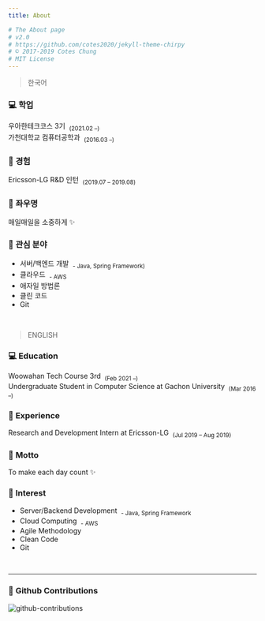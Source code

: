 ```yaml
---
title: About

# The About page
# v2.0
# https://github.com/cotes2020/jekyll-theme-chirpy
# © 2017-2019 Cotes Chung
# MIT License
---
```


<!-- > **Note**: Add Markdown syntax content to file `tabs/about.md` and it will show up on this page. -->

> 한국어

### 💻 **학업**
우아한테크코스 3기 &nbsp;<sub>(2021.02 –)</sub><br/>
가천대학교 컴퓨터공학과 &nbsp;<sub>(2016.03 –)</sub>

### 💎 **경험**
Ericsson-LG R&D 인턴 &nbsp;<sub>(2019.07 – 2019.08)</sub>

### 💪 **좌우명**
매일매일을 소중하게 ✨

### 🎈 **관심 분야**
- 서버/백엔드 개발 &nbsp;<sub>- Java, Spring Framework)</sub>
- 클라우드 &nbsp;<sub>- AWS</sub>
- 애자일 방법론
- 클린 코드
- Git

<br/>

> ENGLISH

### 💻 **Education**
Woowahan Tech Course 3rd &nbsp;<sub>(Feb 2021 –)</sub><br/>
Undergraduate Student in Computer Science at Gachon University &nbsp;<sub>(Mar 2016 –)</sub>

### 💎 **Experience**
Research and Development Intern at Ericsson-LG &nbsp;<sub>(Jul 2019 – Aug 2019)</sub>

### 💪 **Motto**
To make each day count ✨

### 🎈 **Interest**
- Server/Backend Development &nbsp;<sub>- Java, Spring Framework</sub>
- Cloud Computing &nbsp;<sub>- AWS</sub>
- Agile Methodology
- Clean Code
- Git

<br/>
<hr/>

### 🌻 **Github Contributions**
![github-contributions](https://ghchart.rshah.org/da-nyee)